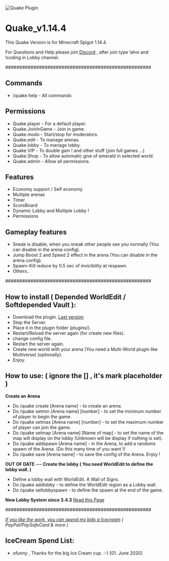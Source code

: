 ![Quake Plugin](https://media.forgecdn.net/avatars/67/696/636163107094889338.png)

# Quake_v1.14.4
This Quake Version is for Minecraft Spigot 1.14.4.

For Questions and Help please join [Discord](https://www.survival-piraten.de/discord) , after join type !ahoi and !coding in Lobby channel.

####################################################

## Commands
* /quake help - All commands

## Permissions
* Quake.player - For a default player.
* Quake.JoinInGame - Join in game.
* Quake.modo - Start/stop for moderators.
* Quake.edit - To manage arenas.
* Quake.lobby - To manage lobby.
* Quake.VIP - To double gain ! and other stuff (join full games ...)
* Quake.Shop - To allow automatic give of emerald in selected world.
* Quake.admin - Allow all permissions.

## Features
* Economy support / Self economy
* Multiple arenas
* Timer
* ScoreBoard
* Dynamic Lobby and Multiple Lobby !
* Permissions

## Gameplay features
* Sneak is disable, when you sneak other people see you normally (You can disable in the arena config).
* Jump Boost 2 and Speed 2 effect in the arena (You can disable in the arena config).
* Spawn-Kill reduce by 0.5 sec of invicibility at respawn.
* Others..

####################################################

## How to install ( Depended WorldEdit / Softdepended Vault ):
* Download the plugin. [Last version](https://www.craft-my-life.de/team/plugins)
* Stop the Server.
* Place it in the plugin folder (plugins/).
* Restart/Reload the server again (for create new files).
* change config file.
* Restart the server again.
* Create new world with your arena (You need a Multi-World plugin like Multiverse) (optionally).
* Enjoy.

## How to use: ( ignore the [] , it's mark placeholder )
**Create an Arena**
* Do /quake create [Arena name] - to create an arena.
* Do /quake setmin [Arena name] [number] - to set the minimum number of player to begin the game.
* Do /quake setmax [Arena name] [number] - to set the maximum number of player can join the game.
* Do /quake setmap [Arena name] [Name of map] - to set the name of the map will display on the lobby (Unknown will be display if nothing is set).
* Do /quake addspawn [Arena name] - in the Arena, to add a randoms spawn of the Arena. (Do this many time of you want !)
* Do /quake save [Arena name] - to save the config of the Arena. Enjoy !

**OUT OF DATE --- Create the lobby ( You need WorldEdit to define the lobby wall. )**
* Define a lobby wall with WorldEdit. A Wall of Signs.
* Do /quake addlobby - to define the WorldEdit region as a Lobby wall.
*  Do /quake setlobbyspawn - to define the spawn at the end of the game.

**New Lobby System since 3.4.3**
[Read this Page](https://github.com/Bl4ckSkull666/Quake---The-Gun-Game/wiki/Lobby-system)

####################################################

[*If you like the work, you can spend my kids a Icecream*](https://www.tipeeestream.com/bl4ckskull666/donation)
*( PayPal/PaySafeCard & more )*

## IceCream Spend List:
* ofunny , Thanks for the big Ice Cream cup. :-) [01. June 2020]
